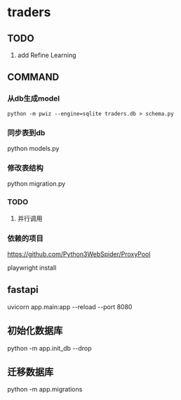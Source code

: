 # traders

## TODO
1. add Refine Learning

## COMMAND

### 从db生成model 
`python -m pwiz --engine=sqlite traders.db > schema.py`

### 同步表到db
python models.py

### 修改表结构
python migration.py

### TODO
1. 并行调用

### 依赖的项目
https://github.com/Python3WebSpider/ProxyPool

playwright install

## fastapi
uvicorn app.main:app --reload --port 8080

## 初始化数据库
python -m app.init_db --drop

## 迁移数据库
python -m app.migrations